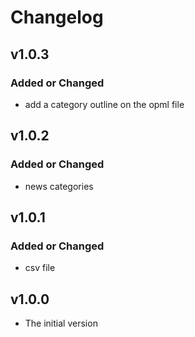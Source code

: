 # Changelog

## v1.0.3
### Added or Changed
- add a category outline on the opml file

## v1.0.2
### Added or Changed
- news categories

## v1.0.1
### Added or Changed
- csv file

## v1.0.0
- The initial version
